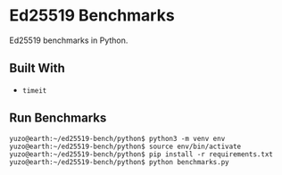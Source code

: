 # Ed25519 Benchmarks

Ed25519 benchmarks in Python.

## Built With

- `timeit`

## Run Benchmarks

```console
yuzo@earth:~/ed25519-bench/python$ python3 -m venv env
yuzo@earth:~/ed25519-bench/python$ source env/bin/activate
yuzo@earth:~/ed25519-bench/python$ pip install -r requirements.txt
yuzo@earth:~/ed25519-bench/python$ python benchmarks.py
```

